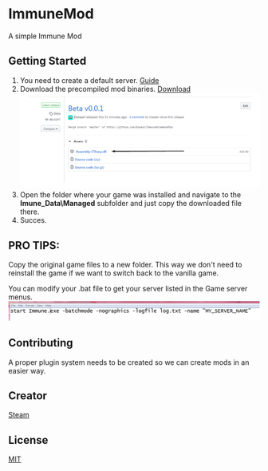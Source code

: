 # ImmuneMod
 A simple Immune Mod


## Getting Started
1. You need to create a default server. [Guide](https://steamcommunity.com/sharedfiles/filedetails/?id=445315496)
2. Download the precompiled mod binaries. [Download](https://github.com/Donaut/ImmuneCommandMod/releases)
![relase](relase.png)
3. Open the folder where your game was installed and navigate to the <b>Imune_Data\Managed</b> subfolder and just copy the downloaded file there.
4. Succes.

## <b>PRO TIPS:</b>
Copy the original game files to a new folder. This way we don't need to reinstall the game if we want to switch back to the vanilla game.

You can modify your .bat file to get your server listed in the Game server menus.
![config](config.png)

## Contributing
A proper plugin system needs to be created so we can create mods in an easier way.

## Creator
[Steam](http://steamcommunity.com/id/RatyiMatyi/)

## License
[MIT](https://choosealicense.com/licenses/mit/)
